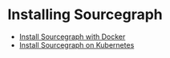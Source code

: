 # Installing Sourcegraph

- [Install Sourcegraph with Docker](./install/docker)
- [Install Sourcegraph on Kubernetes](./install/kubernetes_cluster)

